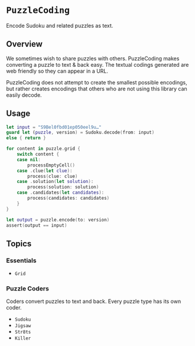 # ``PuzzleCoding``

Encode Sudoku and related puzzles as text.

## Overview

We sometimes wish to share puzzles with others. PuzzleCoding makes converting a puzzle to text & back easy. The textual codings
generated are web friendly so they can appear in a URL.

PuzzleCoding does not attempt to create the smallest possible encodings, but rather creates encodings that others who are not
using this library can easily decode.

## Usage

```swift
let input = "S9Bel0fbd01ep050eel9u…"
guard let (puzzle, version) = Sudoku.decode(from: input)
else { return }

for content in puzzle.grid {
    switch content {
    case nil:
        processEmptyCell()
    case .clue(let clue):
        process(clue: clue)
    case .solution(let solution):
        process(solution: solution)
    case .candidates(let candidates):
        process(candidates: candidates)
    }
}

let output = puzzle.encode(to: version)
assert(output == input)
```

## Topics

### Essentials

- ``Grid``

### Puzzle Coders

Coders convert puzzles to text and back. Every puzzle type has its own coder.

- ``Sudoku``
- ``Jigsaw``
- ``Str8ts``
- ``Killer``
